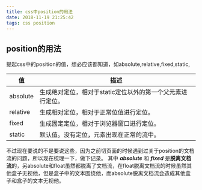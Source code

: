```yaml
---
title: css中position的用法
date: 2018-11-19 21:25:42
tags: css position
---
```


## position的用法

提起css中的position的值，想必应该都知道，如absolute,relative,fixed,static,


值|描述
--|--
absolute|生成绝对定位，相对于static定位以外的第一个父元素进行定位。
relative|生成相对定位，相对于正常位值进行定位。
fixed|生成固定定位，相对于浏览器窗口进行定位。
static|默认值。没有定位，元素出现在正常的流中。
不过现在要说的不是要说这些，因为之前切页面的时候遇到过关于position的文档流的问题，所以现在梳理一下，做下记录。
其中 ***absolute*** 和 ***fixed*** 是**脱离文档流**的，另absolute和float虽然都脱离了文档流，在float脱离文档流的时候虽然其他盒子无视他，但是盒子中的文本围绕他，而absolute脱离文档流会造成其他盒子和盒子的文本无视他。


 